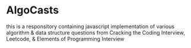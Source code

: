 # AlgoCasts
t h i s   i s   a   r e s p o n s i t o r y   c o n t a i n i n g   j a v a s c r i p t   i m p l e m e n t a t i o n   o f   v a r i o u s   a l g o r i t h m   &   d a t a   s t r u c t u r e   q u e s t i o n s   f r o m   C r a c k i n g   t h e   C o d i n g   I n t e r v i e w ,   L e e t c o d e ,   &   E l e m e n t s   o f   P r o g r a m m i n g   I n t e r v i e w  
 